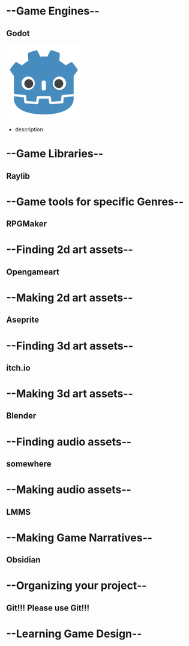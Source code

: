 # --Game Engines--

## Godot
<img src="../assets/icon_color.png" alt="godot logo" width ="200" height="auto">

- description

# --Game Libraries--

## Raylib

# --Game tools for specific Genres--

## RPGMaker

# --Finding 2d art assets--

## Opengameart

# --Making 2d art assets--

## Aseprite

# --Finding 3d art assets--

## itch.io

# --Making 3d art assets--

## Blender

# --Finding audio assets-- 

## somewhere

# --Making audio assets--

## LMMS

# --Making Game Narratives--

## Obsidian

# --Organizing your project--

## Git!!! Please use Git!!!

# --Learning Game Design--